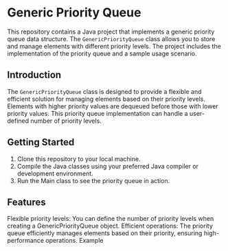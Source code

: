 # Generic Priority Queue

This repository contains a Java project that implements a generic priority queue data structure. The `GenericPriorityQueue` class allows you to store and manage elements with different priority levels. The project includes the implementation of the priority queue and a sample usage scenario.

## Introduction

The `GenericPriorityQueue` class is designed to provide a flexible and efficient solution for managing elements based on their priority levels. Elements with higher priority values are dequeued before those with lower priority values. This priority queue implementation can handle a user-defined number of priority levels.



## Getting Started
1. Clone this repository to your local machine.
2. Compile the Java classes using your preferred Java compiler or development environment.
3. Run the Main class to see the priority queue in action.

## Features
Flexible priority levels: You can define the number of priority levels when creating a GenericPriorityQueue object.
Efficient operations: The priority queue efficiently manages elements based on their priority, ensuring high-performance operations.
Example
